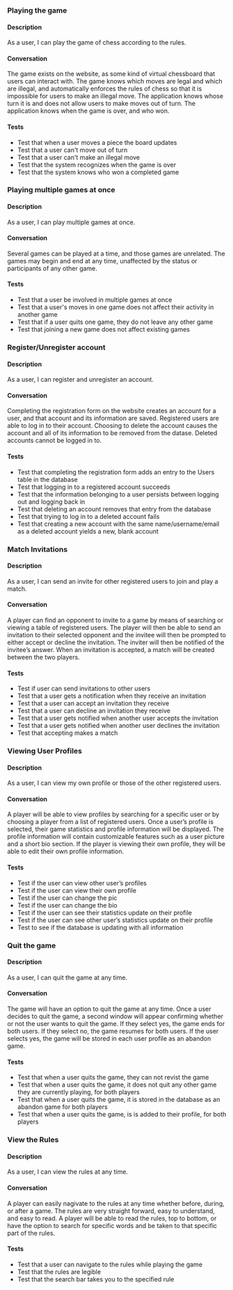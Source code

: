 ### Playing the game
#### Description
As a user, I can play the game of chess according to the rules.
#### Conversation
The game exists on the website, as some kind of virtual chessboard that users can interact with. The game knows which moves are legal and which are illegal, and automatically enforces the rules of chess so that it is impossible for users to make an illegal move. The application knows whose turn it is and does not allow users to make moves out of turn. The application knows when the game is over, and who won. 
#### Tests
- Test that when a user moves a piece the board updates
- Test that a user can't move out of turn
- Test that a user can't make an illegal move
- Test that the system recognizes when the game is over
- Test that the system knows who won a completed game

### Playing multiple games at once
#### Description
As a user, I can play multiple games at once.
#### Conversation
Several games can be played at a time, and those games are unrelated. The games may begin and end at any time, unaffected by the status or participants of any other game.
#### Tests
- Test that a user be involved in multiple games at once
- Test that a user's moves in one game does not affect their activity in another game
- Test that if a user quits one game, they do not leave any other game
- Test that joining a new game does not affect existing games

### Register/Unregister account
#### Description
As a user, I can register and unregister an account.
#### Conversation
Completing the registration form on the website creates an account for a user, and that account and its information are saved. Registered users are able to log in to their account. Choosing to delete the account causes the account and all of its information to be removed from the datase. Deleted accounts cannot be logged in to.
#### Tests
- Test that completing the registration form adds an entry to the Users table in the database
- Test that logging in to a registered account succeeds
- Test that the information belonging to a user persists between logging out and logging back in
- Test that deleting an account removes that entry from the database
- Test that trying to log in to a deleted account fails
- Test that creating a new account with the same name/username/email as a deleted account yields a new, blank account

### Match Invitations 
#### Description
As a user, I can send an invite for other registered users to join and play a match.

#### Conversation
A player can find an opponent to invite to a game by means of searching or viewing a table of registered users. The player will then be able to send an invitation to their selected opponent and the invitee will then be prompted to either accept or decline the invitation. The inviter will then be notified of the invitee’s answer. When an invitation is accepted, a match will be created between the two players. 

#### Tests
- Test if user can send invitations to other users
- Test that a user gets a notification when they receive an invitation
- Test that a user can accept an invitation they receive
- Test that a user can decline an invitation they receive
- Test that a user gets notified when another user accepts the invitation
- Test that a user gets notified when another user declines the invitation
- Test that accepting makes a match

### Viewing User Profiles
#### Description
As a user, I can view my own profile or those of the other registered users. 

#### Conversation
A player will be able to view profiles by searching for a specific user or by choosing a player from a list of registered users. Once a user’s profile is selected, their game statistics and profile information will be displayed. The profile information will contain customizable features such as a user picture and a short bio section. If the player is viewing their own profile, they will be able to edit their own profile information. 

#### Tests
- Test if the user can view other user’s profiles
- Test if the user can view their own profile
- Test if the user can change the pic
- Test if the user can change the bio
- Test if the user can see their statistics update on their profile
- Test if the user can see other user’s statistics update on their profile
- Test to see if the database is updating with all information 

### Quit the game
#### Description
As a user, I can quit the game at any time.
#### Conversation
The game will have an option to quit the game at any time. Once a user decides to quit the game, a second window will appear confirming whether or not the user wants to quit the game. If they select yes, the game ends for both users. If they select no, the game resumes for both users. If the user selects yes, the game will be stored in each user profile as an abandon game.
#### Tests
- Test that when a user quits the game, they can not revist the game
- Test that when a user quits the game, it does not quit any other game they are currently playing, for both players
- Test that when a user quits the game, it is stored in the database as an abandon game for both players
- Test that when a user quits the game, is is added to their profile, for both players

### View the Rules
#### Description
As a user, I can view the rules at any time.
#### Conversation
A player can easily nagivate to the rules at any time whether before, during, or after a game.  The rules are very straight forward, easy to understand, and easy to read. A player will be able to read the rules, top to bottom, or have the option to search for specific words and be taken to that specific part of the rules.
#### Tests
- Test that a user can navigate to the rules while playing the game
- Test that the rules are legible
- Test that the search bar takes you to the specified rule

